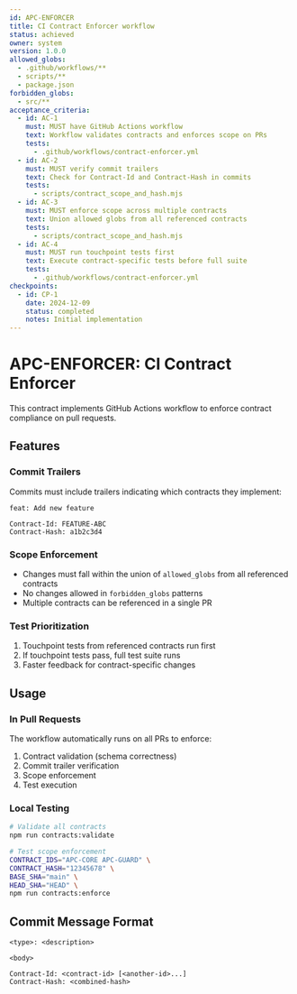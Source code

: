 ```yaml
---
id: APC-ENFORCER
title: CI Contract Enforcer workflow
status: achieved
owner: system
version: 1.0.0
allowed_globs:
  - .github/workflows/**
  - scripts/**
  - package.json
forbidden_globs:
  - src/**
acceptance_criteria:
  - id: AC-1
    must: MUST have GitHub Actions workflow
    text: Workflow validates contracts and enforces scope on PRs
    tests:
      - .github/workflows/contract-enforcer.yml
  - id: AC-2
    must: MUST verify commit trailers
    text: Check for Contract-Id and Contract-Hash in commits
    tests:
      - scripts/contract_scope_and_hash.mjs
  - id: AC-3
    must: MUST enforce scope across multiple contracts
    text: Union allowed globs from all referenced contracts
    tests:
      - scripts/contract_scope_and_hash.mjs
  - id: AC-4
    must: MUST run touchpoint tests first
    text: Execute contract-specific tests before full suite
    tests:
      - .github/workflows/contract-enforcer.yml
checkpoints:
  - id: CP-1
    date: 2024-12-09
    status: completed
    notes: Initial implementation
---
```


# APC-ENFORCER: CI Contract Enforcer

This contract implements GitHub Actions workflow to enforce contract compliance on pull requests.

## Features

### Commit Trailers
Commits must include trailers indicating which contracts they implement:
```
feat: Add new feature

Contract-Id: FEATURE-ABC
Contract-Hash: a1b2c3d4
```

### Scope Enforcement
- Changes must fall within the union of `allowed_globs` from all referenced contracts
- No changes allowed in `forbidden_globs` patterns
- Multiple contracts can be referenced in a single PR

### Test Prioritization
1. Touchpoint tests from referenced contracts run first
2. If touchpoint tests pass, full test suite runs
3. Faster feedback for contract-specific changes

## Usage

### In Pull Requests
The workflow automatically runs on all PRs to enforce:
1. Contract validation (schema correctness)
2. Commit trailer verification
3. Scope enforcement
4. Test execution

### Local Testing
```bash
# Validate all contracts
npm run contracts:validate

# Test scope enforcement
CONTRACT_IDS="APC-CORE APC-GUARD" \
CONTRACT_HASH="12345678" \
BASE_SHA="main" \
HEAD_SHA="HEAD" \
npm run contracts:enforce
```

## Commit Message Format
```
<type>: <description>

<body>

Contract-Id: <contract-id> [<another-id>...]
Contract-Hash: <combined-hash>
```